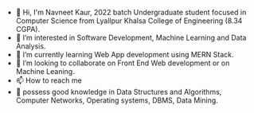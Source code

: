 - 👋 Hi, I'm Navneet Kaur, 2022 batch Undergraduate student focused in Computer Science from Lyallpur Khalsa College of Engineering (8.34 CGPA). 
- 👀 I’m interested in Software Development, Machine Learning and Data Analysis. 
- 🌱 I’m currently learning Web App development using MERN Stack.
- 💞️ I’m looking to collaborate on Front End Web development or on Machine Leaning.
- 📫 How to reach me 
- 💬 possess good knowledge in Data Structures and Algorithms, Computer Networks, Operating systems, DBMS, Data Mining.





<!---
Neet2202/Neet2202 is a ✨ special ✨ repository because its `README.md` (this file) appears on your GitHub profile.
You can click the Preview link to take a look at your changes.
--->
